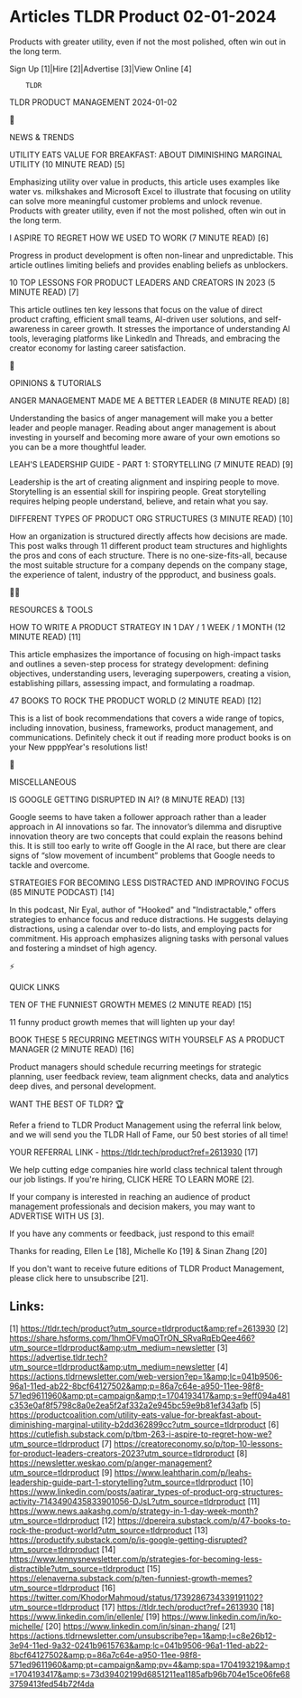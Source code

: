 # Articles TLDR Product 02-01-2024

Products with greater utility, even if not the most polished, often
win out in the long term.  

Sign Up [1]|Hire [2]|Advertise [3]|View Online [4] 

		TLDR 

TLDR PRODUCT MANAGEMENT 2024-01-02

📱 

NEWS & TRENDS

 UTILITY EATS VALUE FOR BREAKFAST: ABOUT DIMINISHING MARGINAL UTILITY
(10 MINUTE READ) [5] 

 Emphasizing utility over value in products, this article uses
examples like water vs. milkshakes and Microsoft Excel to illustrate
that focusing on utility can solve more meaningful customer problems
and unlock revenue. Products with greater utility, even if not the
most polished, often win out in the long term. 

 I ASPIRE TO REGRET HOW WE USED TO WORK (7 MINUTE READ) [6] 

 Progress in product development is often non-linear and
unpredictable. This article outlines limiting beliefs and provides
enabling beliefs as unblockers. 

 10 TOP LESSONS FOR PRODUCT LEADERS AND CREATORS IN 2023 (5 MINUTE
READ) [7] 

 This article outlines ten key lessons that focus on the value of
direct product crafting, efficient small teams, AI-driven user
solutions, and self-awareness in career growth. It stresses the
importance of understanding AI tools, leveraging platforms like
LinkedIn and Threads, and embracing the creator economy for lasting
career satisfaction. 

🚀 

OPINIONS & TUTORIALS

 ANGER MANAGEMENT MADE ME A BETTER LEADER (8 MINUTE READ) [8] 

 Understanding the basics of anger management will make you a better
leader and people manager. Reading about anger management is about
investing in yourself and becoming more aware of your own emotions so
you can be a more thoughtful leader. 

 LEAH'S LEADERSHIP GUIDE - PART 1: STORYTELLING (7 MINUTE READ) [9] 

 Leadership is the art of creating alignment and inspiring people to
move. Storytelling is an essential skill for inspiring people. Great
storytelling requires helping people understand, believe, and retain
what you say. 

 DIFFERENT TYPES OF PRODUCT ORG STRUCTURES (3 MINUTE READ) [10] 

 How an organization is structured directly affects how decisions are
made. This post walks through 11 different product team structures and
highlights the pros and cons of each structure. There is no
one-size-fits-all, because the most suitable structure for a company
depends on the company stage, the experience of talent, industry of
the ppproduct, and business goals. 

🧑‍💻 

RESOURCES & TOOLS

 HOW TO WRITE A PRODUCT STRATEGY IN 1 DAY / 1 WEEK / 1 MONTH (12
MINUTE READ) [11] 

 This article emphasizes the importance of focusing on high-impact
tasks and outlines a seven-step process for strategy development:
defining objectives, understanding users, leveraging superpowers,
creating a vision, establishing pillars, assessing impact, and
formulating a roadmap. 

 47 BOOKS TO ROCK THE PRODUCT WORLD (2 MINUTE READ) [12] 

 This is a list of book recommendations that covers a wide range of
topics, including innovation, business, frameworks, product
management, and communications. Definitely check it out if reading
more product books is on your New ppppYear's resolutions list! 

🎁 

MISCELLANEOUS

 IS GOOGLE GETTING DISRUPTED IN AI? (8 MINUTE READ) [13] 

 Google seems to have taken a follower approach rather than a leader
approach in AI innovations so far. The innovator’s dilemma and
disruptive innovation theory are two concepts that could explain the
reasons behind this. It is still too early to write off Google in the
AI race, but there are clear signs of “slow movement of incumbent”
problems that Google needs to tackle and overcome. 

 STRATEGIES FOR BECOMING LESS DISTRACTED AND IMPROVING FOCUS (85
MINUTE PODCAST) [14] 

 In this podcast, Nir Eyal, author of "Hooked" and "Indistractable,"
offers strategies to enhance focus and reduce distractions. He
suggests delaying distractions, using a calendar over to-do lists, and
employing pacts for commitment. His approach emphasizes aligning tasks
with personal values and fostering a mindset of high agency. 

⚡ 

QUICK LINKS

 TEN OF THE FUNNIEST GROWTH MEMES (2 MINUTE READ) [15] 

 11 funny product growth memes that will lighten up your day! 

 BOOK THESE 5 RECURRING MEETINGS WITH YOURSELF AS A PRODUCT MANAGER (2
MINUTE READ) [16] 

 Product managers should schedule recurring meetings for strategic
planning, user feedback review, team alignment checks, data and
analytics deep dives, and personal development. 

WANT THE BEST OF TLDR? 🏆

Refer a friend to TLDR Product Management using the referral link
below, and we will send you the TLDR Hall of Fame, our 50 best stories
of all time!

YOUR REFERRAL LINK - https://tldr.tech/product?ref=2613930 [17]

 We help cutting edge companies hire world class technical talent
through our job listings. If you're hiring, CLICK HERE TO LEARN MORE
[2]. 

If your company is interested in reaching an audience of product
management professionals and decision makers, you may want to
ADVERTISE WITH US [3]. 

If you have any comments or feedback, just respond to this email! 

Thanks for reading, 
Ellen Le [18], Michelle Ko [19] & Sinan Zhang [20] 

If you don't want to receive future editions of TLDR Product
Management, please click here to unsubscribe [21]. 

 

Links:
------
[1] https://tldr.tech/product?utm_source=tldrproduct&amp;ref=2613930
[2] https://share.hsforms.com/1hmOFVmqOTrON_SRvaRqEbQee466?utm_source=tldrproduct&amp;utm_medium=newsletter
[3] https://advertise.tldr.tech?utm_source=tldrproduct&amp;utm_medium=newsletter
[4] https://actions.tldrnewsletter.com/web-version?ep=1&amp;lc=041b9506-96a1-11ed-ab22-8bcf64127502&amp;p=86a7c64e-a950-11ee-98f8-571ed9611960&amp;pt=campaign&amp;t=1704193417&amp;s=9eff094a481c353e0af8f5798c8a0e2ea5f2af332a2e945bc59e9b81ef343afb
[5] https://productcoalition.com/utility-eats-value-for-breakfast-about-diminishing-marginal-utility-b2dd362899cc?utm_source=tldrproduct
[6] https://cutlefish.substack.com/p/tbm-263-i-aspire-to-regret-how-we?utm_source=tldrproduct
[7] https://creatoreconomy.so/p/top-10-lessons-for-product-leaders-creators-2023?utm_source=tldrproduct
[8] https://newsletter.weskao.com/p/anger-management?utm_source=tldrproduct
[9] https://www.leahtharin.com/p/leahs-leadership-guide-part-1-storytelling?utm_source=tldrproduct
[10] https://www.linkedin.com/posts/aatirar_types-of-product-org-structures-activity-7143490435833901056-DJsL?utm_source=tldrproduct
[11] https://www.news.aakashg.com/p/strategy-in-1-day-week-month?utm_source=tldrproduct
[12] https://dpereira.substack.com/p/47-books-to-rock-the-product-world?utm_source=tldrproduct
[13] https://productify.substack.com/p/is-google-getting-disrupted?utm_source=tldrproduct
[14] https://www.lennysnewsletter.com/p/strategies-for-becoming-less-distractible?utm_source=tldrproduct
[15] https://elenaverna.substack.com/p/ten-funniest-growth-memes?utm_source=tldrproduct
[16] https://twitter.com/KhodorMahmoud/status/1739286734339191102?utm_source=tldrproduct
[17] https://tldr.tech/product?ref=2613930
[18] https://www.linkedin.com/in/ellenle/
[19] https://www.linkedin.com/in/ko-michelle/
[20] https://www.linkedin.com/in/sinan-zhang/
[21] https://actions.tldrnewsletter.com/unsubscribe?ep=1&amp;l=c8e26b12-3e94-11ed-9a32-0241b9615763&amp;lc=041b9506-96a1-11ed-ab22-8bcf64127502&amp;p=86a7c64e-a950-11ee-98f8-571ed9611960&amp;pt=campaign&amp;pv=4&amp;spa=1704193219&amp;t=1704193417&amp;s=73d39402199d6851211ea1185afb96b704e15ce06fe683759413fed54b72f4da